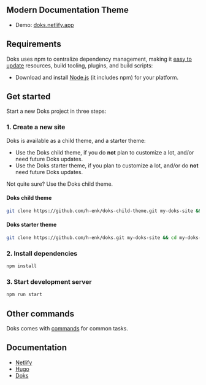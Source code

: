 ## Modern Documentation Theme

- Demo: [doks.netlify.app](https://doks.netlify.app/)

## Requirements

Doks uses npm to centralize dependency management, making it [easy to update](https://getdoks.org/docs/help/how-to-update/) resources, build tooling, plugins, and build scripts:

- Download and install [Node.js](https://nodejs.org/) (it includes npm) for your platform.

## Get started

Start a new Doks project in three steps:

### 1. Create a new site

Doks is available as a child theme, and a starter theme:

- Use the Doks child theme, if you do __not__ plan to customize a lot, and/or need future Doks updates.
- Use the Doks starter theme, if you plan to customize a lot, and/or do __not__ need future Doks updates.

Not quite sure? Use the Doks child theme.

#### Doks child theme

```bash
git clone https://github.com/h-enk/doks-child-theme.git my-doks-site && cd my-doks-site
```

#### Doks starter theme

```bash
git clone https://github.com/h-enk/doks.git my-doks-site && cd my-doks-site
```

### 2. Install dependencies

```bash
npm install
```

### 3. Start development server

```bash
npm run start
```

## Other commands

Doks comes with [commands](https://getdoks.org/docs/prologue/commands/) for common tasks.

## Documentation

- [Netlify](https://docs.netlify.com/)
- [Hugo](https://gohugo.io/documentation/)
- [Doks](https://getdoks.org/)
